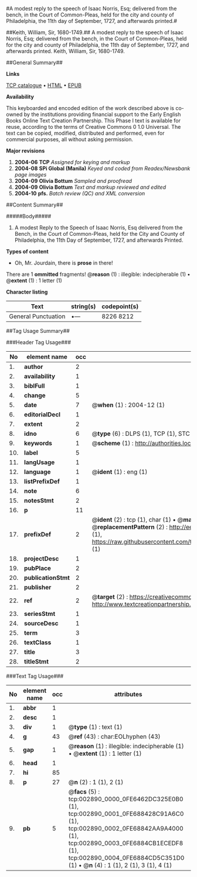 #A modest reply to the speech of Isaac Norris, Esq; delivered from the bench, in the Court of Common-Pleas, held for the city and county of Philadelphia, the 11th day of September, 1727, and afterwards printed.#

##Keith, William, Sir, 1680-1749.##
A modest reply to the speech of Isaac Norris, Esq; delivered from the bench, in the Court of Common-Pleas, held for the city and county of Philadelphia, the 11th day of September, 1727, and afterwards printed.
Keith, William, Sir, 1680-1749.

##General Summary##

**Links**

[TCP catalogue](http://www.ota.ox.ac.uk/tcp/)  • 
[HTML](http://tei.it.ox.ac.uk/tcp/Texts-HTML/free/N02/N02437.html)  • 
[EPUB](http://tei.it.ox.ac.uk/tcp/Texts-EPUB/free/N02/N02437.epub)

**Availability**

This keyboarded and encoded edition of the
	       work described above is co-owned by the institutions
	       providing financial support to the Early English Books
	       Online Text Creation Partnership. This Phase I text is
	       available for reuse, according to the terms of Creative
	       Commons 0 1.0 Universal. The text can be copied,
	       modified, distributed and performed, even for
	       commercial purposes, all without asking permission.

**Major revisions**

1. __2004-06__ __TCP__ *Assigned for keying and markup*
1. __2004-08__ __SPi Global (Manila)__ *Keyed and coded from Readex/Newsbank page images*
1. __2004-09__ __Olivia Bottum__ *Sampled and proofread*
1. __2004-09__ __Olivia Bottum__ *Text and markup reviewed and edited*
1. __2004-10__ __pfs.__ *Batch review (QC) and XML conversion*

##Content Summary##

#####Body#####

1. A modest Reply to the Speech of Isaac Norris, Esq delivered from the Bench, in the Court of Common-Pleas, held for the City and County of Philadelphia, the 11th Day of September, 1727, and afterwards Printed.

**Types of content**

  * Oh, Mr. Jourdain, there is **prose** in there!

There are 1 **ommitted** fragments! 
 @__reason__ (1) : illegible: indecipherable (1)  •  @__extent__ (1) : 1 letter (1)

**Character listing**


|Text|string(s)|codepoint(s)|
|---|---|---|
|General Punctuation|•—|8226 8212|

##Tag Usage Summary##

###Header Tag Usage###

|No|element name|occ|attributes|
|---|---|---|---|
|1.|__author__|2||
|2.|__availability__|1||
|3.|__biblFull__|1||
|4.|__change__|5||
|5.|__date__|7| @__when__ (1) : 2004-12 (1)|
|6.|__editorialDecl__|1||
|7.|__extent__|2||
|8.|__idno__|6| @__type__ (6) : DLPS (1), TCP (1), STC (1), NOTIS (1), IMAGE-SET (1), EVANS-CITATION (1)|
|9.|__keywords__|1| @__scheme__ (1) : http://authorities.loc.gov/ (1)|
|10.|__label__|5||
|11.|__langUsage__|1||
|12.|__language__|1| @__ident__ (1) : eng (1)|
|13.|__listPrefixDef__|1||
|14.|__note__|6||
|15.|__notesStmt__|2||
|16.|__p__|11||
|17.|__prefixDef__|2| @__ident__ (2) : tcp (1), char (1)  •  @__matchPattern__ (2) : ([0-9\-]+):([0-9IVX]+) (1), (.+) (1)  •  @__replacementPattern__ (2) : http://eebo.chadwyck.com/downloadtiff?vid=$1&page=$2 (1), https://raw.githubusercontent.com/textcreationpartnership/Texts/master/tcpchars.xml#$1 (1)|
|18.|__projectDesc__|1||
|19.|__pubPlace__|2||
|20.|__publicationStmt__|2||
|21.|__publisher__|2||
|22.|__ref__|2| @__target__ (2) : https://creativecommons.org/publicdomain/zero/1.0/ (1), http://www.textcreationpartnership.org/docs/. (1)|
|23.|__seriesStmt__|1||
|24.|__sourceDesc__|1||
|25.|__term__|3||
|26.|__textClass__|1||
|27.|__title__|3||
|28.|__titleStmt__|2||


###Text Tag Usage###

|No|element name|occ|attributes|
|---|---|---|---|
|1.|__abbr__|1||
|2.|__desc__|1||
|3.|__div__|1| @__type__ (1) : text (1)|
|4.|__g__|43| @__ref__ (43) : char:EOLhyphen (43)|
|5.|__gap__|1| @__reason__ (1) : illegible: indecipherable (1)  •  @__extent__ (1) : 1 letter (1)|
|6.|__head__|1||
|7.|__hi__|85||
|8.|__p__|27| @__n__ (2) : 1 (1), 2 (1)|
|9.|__pb__|5| @__facs__ (5) : tcp:002890_0000_0FE6462DC325E0B0 (1), tcp:002890_0001_0FE688428C91A6C0 (1), tcp:002890_0002_0FE68842AA9A4000 (1), tcp:002890_0003_0FE6884CB1ECEDF8 (1), tcp:002890_0004_0FE6884CD5C351D0 (1)  •  @__n__ (4) : 1 (1), 2 (1), 3 (1), 4 (1)|
